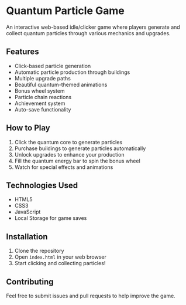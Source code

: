 # Quantum Particle Game

An interactive web-based idle/clicker game where players generate and collect quantum particles through various mechanics and upgrades.

## Features

- Click-based particle generation
- Automatic particle production through buildings
- Multiple upgrade paths
- Beautiful quantum-themed animations
- Bonus wheel system
- Particle chain reactions
- Achievement system
- Auto-save functionality

## How to Play

1. Click the quantum core to generate particles
2. Purchase buildings to generate particles automatically
3. Unlock upgrades to enhance your production
4. Fill the quantum energy bar to spin the bonus wheel
5. Watch for special effects and animations

## Technologies Used

- HTML5
- CSS3
- JavaScript
- Local Storage for game saves

## Installation

1. Clone the repository
2. Open `index.html` in your web browser
3. Start clicking and collecting particles!

## Contributing

Feel free to submit issues and pull requests to help improve the game. 